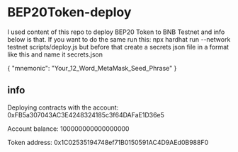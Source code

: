 # BEP20Token-deploy

I used content of this repo to deploy BEP20 Token to BNB Testnet and info below is that.
If you want to do the same run this:
npx hardhat run --network testnet scripts/deploy.js
but before that create a secrets json file in a format like this and name it secrets.json

{
    "mnemonic": "Your_12_Word_MetaMask_Seed_Phrase"
}

## info

Deploying contracts with the account: 0xFB5a307043AC3E4248324185c3f64DAFaE1D36e5

Account balance: 100000000000000000

Token address: 0x1C02535194748ef71B0150591AC4D9AEd0B988F0

